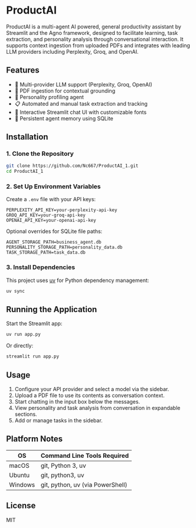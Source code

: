 # ProductAI

ProductAI is a multi-agent AI powered, general productivity assistant by Streamlit and the Agno framework, designed to facilitate learning, task extraction, and personality analysis through conversational interaction. It supports context ingestion from uploaded PDFs and integrates with leading LLM providers including Perplexity, Groq, and OpenAI.

## Features

* 🔄 Multi-provider LLM support (Perplexity, Groq, OpenAI)
* 📄 PDF ingestion for contextual grounding
* 🧠 Personality profiling agent
* 📋 Automated and manual task extraction and tracking
* 💬 Interactive Streamlit chat UI with customizable fonts
* 💾 Persistent agent memory using SQLite

## Installation

### 1. Clone the Repository

```bash
git clone https://github.com/Nc667/ProductAI_1.git
cd ProductAI_1
```

### 2. Set Up Environment Variables

Create a `.env` file with your API keys:

```env
PERPLEXITY_API_KEY=your-perplexity-api-key
GROQ_API_KEY=your-groq-api-key
OPENAI_API_KEY=your-openai-api-key
```

Optional overrides for SQLite file paths:

```env
AGENT_STORAGE_PATH=business_agent.db
PERSONALITY_STORAGE_PATH=personality_data.db
TASK_STORAGE_PATH=task_data.db
```

### 3. Install Dependencies

This project uses [uv](https://docs.astral.sh/uv/) for Python dependency management:

```bash
uv sync
```

## Running the Application

Start the Streamlit app:

```bash
uv run app.py
```

Or directly:

```bash
streamlit run app.py
```

## Usage

1. Configure your API provider and select a model via the sidebar.
2. Upload a PDF file to use its contents as conversation context.
3. Start chatting in the input box below the messages.
4. View personality and task analysis from conversation in expandable sections.
5. Add or manage tasks in the sidebar.

## Platform Notes

| OS      | Command Line Tools Required      |
| ------- | -------------------------------- |
| macOS   | git, Python 3, uv                |
| Ubuntu  | git, python3, uv                 |
| Windows | git, python, uv (via PowerShell) |

## License

MIT
